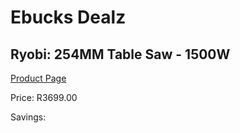 
# Ebucks Dealz
## Ryobi: 254MM Table Saw - 1500W
[Product Page](https://www.ebucks.com/web/shop/productSelected.do?prodId=335337645&catId=1235224419)

Price: R3699.00

Savings: 


	